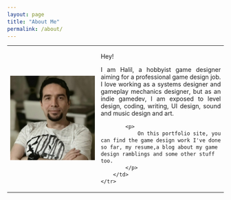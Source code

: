 ```yaml
---
layout: page
title: "About Me"
permalink: /about/
---
```

<style>
        p {
            text-align: justify;
        }
</style>
	
<table border="0" cellspacing="0" cellpadding="10">
    <tr>
        <td>
            <img src="/assets/aboutme.jpg" alt="About Me Image" width="1666">
        </td>
        <td>
			<p>
				Hey!
			</p>
            <p>
                I am Halil, a hobbyist game designer aiming for a professional game design job. 
                I love working as a systems designer and gameplay mechanics designer, 
                but as an indie gamedev, I am exposed to level design, coding, writing, 
                UI design, sound and music design and art.
            </p>
			
			<p>
				On this portfolio site, you can find the game design work I've done so far, my resume,a blog about my game design ramblings and some other stuff too.
			</p>
        </td>
    </tr>
</table>